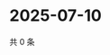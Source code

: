 # 2025-07-10

共 0 条

<!-- BEGIN ZHIHUQUESTIONS -->
<!-- 最后更新时间 Thu Jul 10 2025 03:10:11 GMT+0800 (China Standard Time) -->

<!-- END ZHIHUQUESTIONS -->
